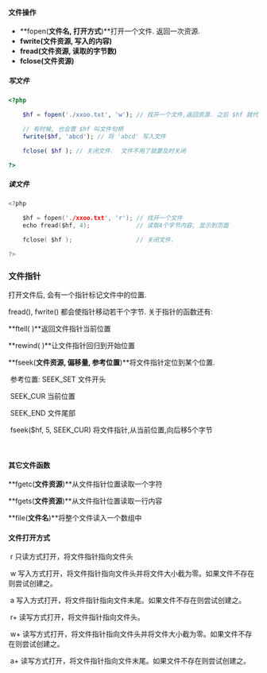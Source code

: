 #### 文件操作

* **fopen\(**文件名, 打开方式**\)**打开一个文件. 返回一次资源.
* **fwrite\(**文件资源, 写入的内容**\)**
* **fread\(**文件资源, 读取的字节数**\)**
* **fclose\(**文件资源**\)**

##### 写文件

```php
<?php

    $hf = fopen('./xxoo.txt', 'w'); // 找开一个文件,返回资源. 之后 $hf 就代表这个文件

    // 有时候, 也会管 $hf 叫文件句柄
    fwrite($hf, 'abcd'); // 将 'abcd' 写入文件

    fclose( $hf ); // 关闭文件.  文件不用了就要及时关闭

?>
```

##### 读文件

```c
<?php

    $hf = fopen('./xxoo.txt', 'r'); // 找开一个文件
    echo fread($hf, 4);             // 读取4个字节内容, 显示到页面

    ​fclose( $hf );                  // 关闭文件. 

?>
```



### 文件指针

打开文件后, 会有一个指针标记文件中的位置.

fread\(\), fwrite\(\) 都会使指针移动若干个字节. 关于指针的函数还有:

**ftell\( \)**返回文件指针当前位置

**rewind\( \)**让文件指针回归到开始位置

**fseek\(**文件资源, 偏移量, 参考位置**\)**将文件指针定位到某个位置.

​ 参考位置: SEEK\_SET 文件开头

​ SEEK\_CUR 当前位置

​ SEEK\_END 文件尾部

​ fseek\($hf, 5, SEEK\_CUR\) 将文件指针,从当前位置,向后移5个字节

​

#### 其它文件函数

**fgetc\(**文件资源**\)**从文件指针位置读取一个字符

**fgets\(**文件资源**\)**从文件指针位置读取一行内容

**file\(**文件名**\)**将整个文件读入一个数组中



#### 文件打开方式

​ r 只读方式打开，将文件指针指向文件头

​ w 写入方式打开，将文件指针指向文件头并将文件大小截为零。如果文件不存在则尝试创建之。

​ a 写入方式打开，将文件指针指向文件末尾。如果文件不存在则尝试创建之。



​ r+ 读写方式打开，将文件指针指向文件头。

​ w+ 读写方式打开，将文件指针指向文件头并将文件大小截为零。如果文件不存在则尝试创建之。

​ a+ 读写方式打开，将文件指针指向文件末尾。如果文件不存在则尝试创建之。

